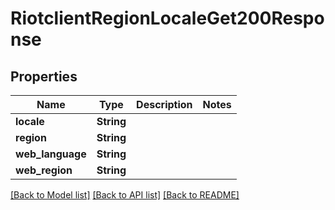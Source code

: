 # RiotclientRegionLocaleGet200Response

## Properties

Name | Type | Description | Notes
------------ | ------------- | ------------- | -------------
**locale** | **String** |  | 
**region** | **String** |  | 
**web_language** | **String** |  | 
**web_region** | **String** |  | 

[[Back to Model list]](../README.md#documentation-for-models) [[Back to API list]](../README.md#documentation-for-api-endpoints) [[Back to README]](../README.md)


